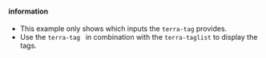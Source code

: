 #### information

* This example only shows which inputs the ```terra-tag``` provides.
* Use the ```terra-tag ``` in combination with the ```terra-taglist``` to display the tags.
